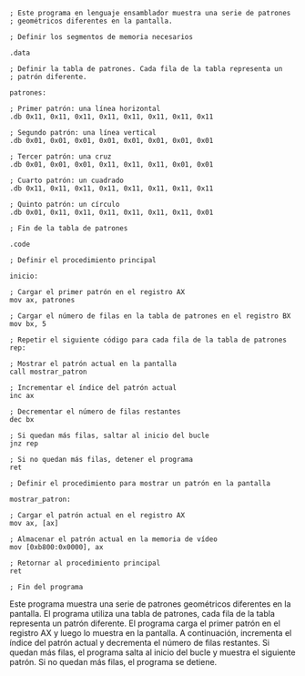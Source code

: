 ```
; Este programa en lenguaje ensamblador muestra una serie de patrones
; geométricos diferentes en la pantalla.

; Definir los segmentos de memoria necesarios

.data

; Definir la tabla de patrones. Cada fila de la tabla representa un
; patrón diferente.

patrones:

; Primer patrón: una línea horizontal
.db 0x11, 0x11, 0x11, 0x11, 0x11, 0x11, 0x11, 0x11

; Segundo patrón: una línea vertical
.db 0x01, 0x01, 0x01, 0x01, 0x01, 0x01, 0x01, 0x01

; Tercer patrón: una cruz
.db 0x01, 0x01, 0x01, 0x11, 0x11, 0x11, 0x01, 0x01

; Cuarto patrón: un cuadrado
.db 0x11, 0x11, 0x11, 0x11, 0x11, 0x11, 0x11, 0x11

; Quinto patrón: un círculo
.db 0x01, 0x11, 0x11, 0x11, 0x11, 0x11, 0x11, 0x01

; Fin de la tabla de patrones

.code

; Definir el procedimiento principal

inicio:

; Cargar el primer patrón en el registro AX
mov ax, patrones

; Cargar el número de filas en la tabla de patrones en el registro BX
mov bx, 5

; Repetir el siguiente código para cada fila de la tabla de patrones
rep:

; Mostrar el patrón actual en la pantalla
call mostrar_patron

; Incrementar el índice del patrón actual
inc ax

; Decrementar el número de filas restantes
dec bx

; Si quedan más filas, saltar al inicio del bucle
jnz rep

; Si no quedan más filas, detener el programa
ret

; Definir el procedimiento para mostrar un patrón en la pantalla

mostrar_patron:

; Cargar el patrón actual en el registro AX
mov ax, [ax]

; Almacenar el patrón actual en la memoria de vídeo
mov [0xb800:0x0000], ax

; Retornar al procedimiento principal
ret

; Fin del programa
```

Este programa muestra una serie de patrones geométricos diferentes en la pantalla. El programa utiliza una tabla de patrones, cada fila de la tabla representa un patrón diferente. El programa carga el primer patrón en el registro AX y luego lo muestra en la pantalla. A continuación, incrementa el índice del patrón actual y decrementa el número de filas restantes. Si quedan más filas, el programa salta al inicio del bucle y muestra el siguiente patrón. Si no quedan más filas, el programa se detiene.
